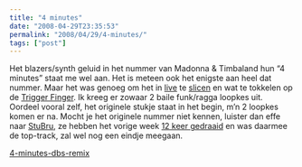 ```yaml
---
title: "4 minutes"
date: "2008-04-29T23:35:53"
permalink: "2008/04/29/4-minutes/"
tags: ["post"]
---
```

Het blazers/synth geluid in het nummer van Madonna & Timbaland hun “4 minutes” staat me wel aan. Het is meteen ook het enigste aan heel dat nummer. Maar het was genoeg om het in [live](http://www.ableton.com/live "http://www.ableton.com/live") te [slicen](http://www.ableton.com/live-for-beat-creators "http://www.ableton.com/live-for-beat-creators") en wat te tokkelen op de [Trigger Finger](http://www.m-audio.com/products/en_us/TriggerFinger-main.html "http://www.m-audio.com/products/en_us/TriggerFinger-main.html"). Ik kreeg er zowaar 2 baile funk/ragga loopkes uit. Oordeel vooral zelf, het originele stukje staat in het begin, m’n 2 loopkes komen er na. Mocht je het originele nummer niet kennen, luister dan effe naar [StuBru](http://www.stubru.be/ "http://www.stubru.be/"), ze hebben het vorige week [12 keer gedraaid](http://www.last.fm/user/SbDbs/charts/?charttype=weekly&subtype=track&range=174 "http://www.last.fm/user/SbDbs/charts/?charttype=weekly&subtype=track&range=174") en was daarmee de top-track, zal wel nog een eindje meegaan.

[4-minutes-dbs-remix](/images/blog/2008/04/4-minutes-dbs-remix.mp3)
